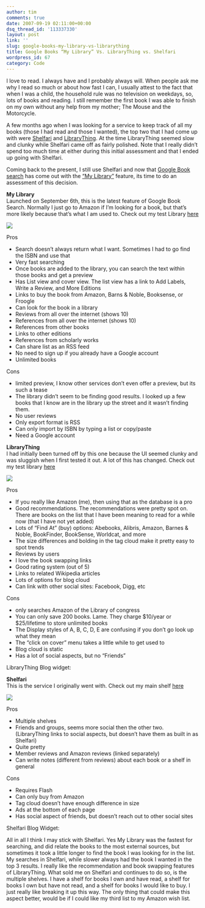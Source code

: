 ```yaml
---
author: tim
comments: true
date: 2007-09-19 02:11:00+00:00
dsq_thread_id: '113337330'
layout: post
link: ''
slug: google-books-my-library-vs-librarything
title: Google Books “My Library” Vs. LibraryThing vs. Shelfari
wordpress_id: 67
category: Code
---
```


I love to read. I always have and I probably always will. When people ask me
why I read so much or about how fast I can, I usually attest to the fact that
when I was a child, the household rule was no television on weekdays, so, lots
of books and reading. I still remember the first book I was able to finish on
my own without any help from my mother; The Mouse and the Motorcycle.  
  
A few months ago when I was looking for a service to keep track of all my
books (those I had read and those I wanted), the top two that I had come up
with were [Shelfari](http://www.shelfari.com/) and
[LibraryThing](http://www.librarything.com/). At the time LibraryThing seemed
slow and clunky while Shelfari came off as fairly polished. Note that I really
didn’t spend too much time at either during this initial assessment and that I
ended up going with Shelfari.  
  
Coming back to the present, I still use Shelfari and now that [Google Book
search](http://books.google.com/) has come out with the [“My
Library”](http://books.google.com/googlebooks/mylibrary/) feature, its time to
do an assessment of this decision.  
  
**My Library**  
Launched on September 6th, this is the latest feature of Google Book Search.
Normally I just go to Amazon if I’m looking for a book, but that’s more likely
because that’s what I am used to. Check out my test Library
[here](http://books.google.com/books?as_list=BDYjGJ9gQiI2fwZ2RhK_5ARoUEnPi_37Mmen-Zjyn9rNza5Y7yew&hl=en)  
  
![](https://lh6.google.com/timothy.broder/RvCD9fREiyI/AAAAAAAAMQ4/Rm4fglWiqd4/s400/mylibrary.jpg?imgdl=1)  
  
Pros  

  * Search doesn’t always return what I want. Sometimes I had to go find the ISBN and use that
  * Very fast searching
  * Once books are added to the library, you can search the text within those books and get a preview
  * Has List view and cover view. The list view has a link to Add Labels, Write a Review, and More Editions
  * Links to buy the book from Amazon, Barns & Noble, Booksense, or Froogle
  * Can look for the book in a library
  * Reviews from all over the internet (shows 10)
  * References from all over the internet (shows 10)
  * References from other books
  * Links to other editions
  * References from scholarly works
  * Can share list as an RSS feed
  * No need to sign up if you already have a Google account
  * Unlimited books
  
Cons  

  * limited preview, I know other services don’t even offer a preview, but its such a tease
  * The library didn’t seem to be finding good results. I looked up a few books that I know are in the library up the street and it wasn’t finding them.
  * No user reviews
  * Only export format is RSS
  * Can only import by ISBN by typing a list or copy/paste
  * Need a Google account
  
**LibraryThing**  
I had initially been turned off by this one because the UI seemed clunky and
was sluggish when I first tested it out. A lot of this has changed. Check out
my test library [here](http://www.librarything.com/catalog/broderboy)  
  
![](https://lh6.google.com/timothy.broder/RvCD9fREizI/AAAAAAAAMRA/rPQTBXANWPg/s400/librarything.jpg?imgdl=1)  
  
Pros  

  * If you really like Amazon (me), then using that as the database is a pro
  * Good recommendations. The recommendations were pretty spot on. There are books on the list that I have been meaning to read for a while now (that I have not yet added)
  * Lots of “Find At” (buy) options: Abebooks, Alibris, Amazon, Barnes & Noble, BookFinder, BookSense, Worldcat, and more
  * The size differences and bolding in the tag cloud make it pretty easy to spot trends
  * Reviews by users
  * I love the book swapping links
  * Good rating system (out of 5)
  * Links to related Wikipedia articles
  * Lots of options for blog cloud
  * Can link with other social sites: Facebook, Digg, etc
  
Cons  

  * only searches Amazon of the Library of congress
  * You can only save 200 books. Lame. They charge $10/year or $25/lifetime to store unlimited books
  * The Display styles of A, B, C, D, E are confusing if you don’t go look up what they mean
  * The “click on cover” menu takes a little while to get used to
  * Blog cloud is static
  * Has a lot of social aspects, but no “Friends”
  
LibraryThing Blog widget:  
  
  
**Shelfari**  
This is the service I originally went with. Check out my main shelf
[here](http://www.shelfari.com/broderboy/shelf)  
  
![](https://lh6.google.com/timothy.broder/RvCD9fREi0I/AAAAAAAAMRI/GZLVbfjMVig/s400/shelfari.jpg?imgdl=1)  
  
Pros  

  * Multiple shelves
  * Friends and groups, seems more social then the other two. (LibraryThing links to social aspects, but doesn’t have them as built in as Shelfari)
  * Quite pretty
  * Member reviews and Amazon reviews (linked separately)
  * Can write notes (different from reviews) about each book or a shelf in general
  
Cons  

  * Requires Flash
  * Can only buy from Amazon
  * Tag cloud doesn’t have enough difference in size
  * Ads at the bottom of each page
  * Has social aspect of friends, but doesn’t reach out to other social sites
  
Shelfari Blog Widget:  
  
  
All in all I think I may stick with Shelfari. Yes My Library was the fastest
for searching, and did relate the books to the most external sources, but
sometimes it took a little longer to find the book I was looking for in the
list. My searches in Shelfari, while slower always had the book I wanted in
the top 3 results. I really like the recommendation and book swapping features
of LibraryThing. What sold me on Shelfari and continues to do so, is the
multiple shelves. I have a shelf for books I own and have read, a shelf for
books I own but have not read, and a shelf for books I would like to buy. I
just really like breaking it up this way. The only thing that could make this
aspect better, would be if I could like my third list to my Amazon wish list.

